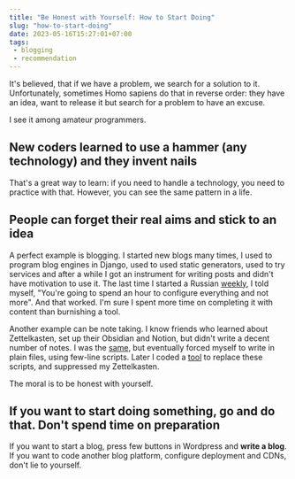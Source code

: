 ```yaml
---
title: "Be Honest with Yourself: How to Start Doing"
slug: "how-to-start-doing"
date: 2023-05-16T15:27:01+07:00
tags:
 - blogging
 - recommendation
---
```


It's believed, that if we have a problem, we search for a solution to it. Unfortunately,
sometimes Homo sapiens do that in reverse order: they have an idea, want to release it but
search for a problem to have an excuse.

I see it among amateur programmers.

## New coders learned to use a hammer (any technology) and they **invent** nails

That's a great way to learn: if you need to handle a technology, you need to practice with
that. However, you can see the same pattern in a life.

## People can forget their real aims and stick to an idea

A perfect example is blogging. I started new blogs many times, I used to program blog
engines in Django, used to used static generators, used to try services and after a while
I got an instrument for writing posts and didn't have motivation to use it. The last time
I started a Russian [weekly], I told myself, "You're going to spend an hour to configure
everything and not more". And that worked. I'm sure I spent more time on completing it
with content than burnishing a tool.

Another example can be note taking. I know friends who learned about Zettelkasten, set up
their Obsidian and Notion, but didn't write a decent number of notes. I was the
[same][zt-web], but eventually forced myself to write in plain files, using few-line
scripts. Later I coded a [tool][gozt] to replace these scripts, and suppressed my
Zettelkasten.

The moral is to be honest with yourself.

## If you want to start doing something, go and do that. Don't spend time on preparation

If you want to start a blog, press few buttons in Wordpress and **write a blog**. If you
want to code another blog platform, configure deployment and CDNs, don't lie to yourself.

[weekly]: https://weekly.oskarsh.ru
[zt-web]: https://github.com/igoose1/zt-web
[gozt]: https://github.com/igoose1/gozt
